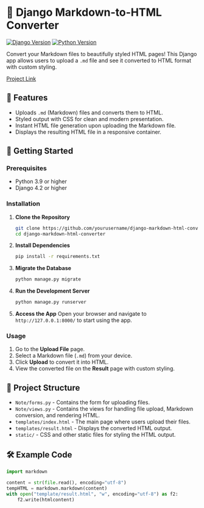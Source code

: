 # 📜 Django Markdown-to-HTML Converter

[![Django Version](https://img.shields.io/badge/Django-4.2-green)](https://www.djangoproject.com/)
[![Python Version](https://img.shields.io/badge/Python-3.9%2B-blue)](https://www.python.org/)

Convert your Markdown files to beautifully styled HTML pages! This Django app allows users to upload a `.md` file and see it converted to HTML format with custom styling.

[Project Link](https://roadmap.sh/projects/markdown-note-taking-app)

## 🌟 Features
- Uploads `.md` (Markdown) files and converts them to HTML.
- Styled output with CSS for clean and modern presentation.
- Instant HTML file generation upon uploading the Markdown file.
- Displays the resulting HTML file in a responsive container.

## 🚀 Getting Started

### Prerequisites
- Python 3.9 or higher
- Django 4.2 or higher

### Installation
1. **Clone the Repository**
    ```bash
    git clone https://github.com/yourusername/django-markdown-html-converter.git
    cd django-markdown-html-converter
    ```

2. **Install Dependencies**
    ```bash
    pip install -r requirements.txt
    ```

3. **Migrate the Database**
    ```bash
    python manage.py migrate
    ```

4. **Run the Development Server**
    ```bash
    python manage.py runserver
    ```

5. **Access the App**
   Open your browser and navigate to `http://127.0.0.1:8000/` to start using the app.

### Usage
1. Go to the **Upload File** page.
2. Select a Markdown file (`.md`) from your device.
3. Click **Upload** to convert it into HTML.
4. View the converted file on the **Result** page with custom styling.

## 🧰 Project Structure

- `Note/forms.py` - Contains the form for uploading files.
- `Note/views.py` - Contains the views for handling file upload, Markdown conversion, and rendering HTML.
- `templates/index.html` - The main page where users upload their files.
- `templates/result.html` - Displays the converted HTML output.
- `static/` - CSS and other static files for styling the HTML output.

## 🛠️ Example Code

```python
import markdown

content = str(file.read(), encoding="utf-8")
tempHTML = markdown.markdown(content)
with open("template/result.html", "w", encoding="utf-8") as f2:
    f2.write(htmlcontent)
```